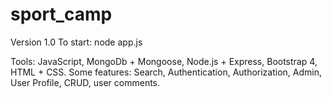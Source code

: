 # sport_camp
Version 1.0
To start: node app.js

Tools: JavaScript, MongoDb + Mongoose, Node.js + Express, Bootstrap 4, HTML + CSS.
Some features: Search, Authentication, Authorization, Admin, User Profile, CRUD, user comments.

